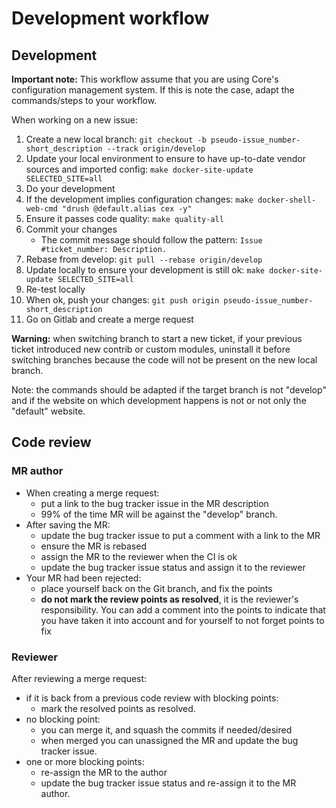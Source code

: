 # Development workflow

## Development

**Important note:** This workflow assume that you are using Core's configuration
management system. If this is note the case, adapt the commands/steps to your
workflow.

When working on a new issue:
1. Create a new local branch: `git checkout -b pseudo-issue_number-short_description --track origin/develop`
2. Update your local environment to ensure to have up-to-date vendor sources and
   imported config: `make docker-site-update SELECTED_SITE=all`
3. Do your development
4. If the development implies configuration changes: `make docker-shell-web-cmd "drush @default.alias cex -y"`
5. Ensure it passes code quality: `make quality-all`
6. Commit your changes
    * The commit message should follow the pattern: `Issue #ticket_number: Description.`
7. Rebase from develop: `git pull --rebase origin/develop`
8. Update locally to ensure your development is still ok: `make docker-site-update SELECTED_SITE=all`
9. Re-test locally
10. When ok, push your changes: `git push origin pseudo-issue_number-short_description`
11. Go on Gitlab and create a merge request

**Warning:** when switching branch to start a new ticket, if your previous ticket
introduced new contrib or custom modules, uninstall it before switching branches
because the code will not be present on the new local branch.

Note: the commands should be adapted if the target branch is not "develop" and
if the website on which development happens is not or not only the "default"
website.

## Code review

### MR author

* When creating a merge request:
  * put a link to the bug tracker issue in the MR description
  * 99% of the time MR will be against the "develop" branch.
* After saving the MR:
  * update the bug tracker issue to put a comment with a link to the MR
  * ensure the MR is rebased
  * assign the MR to the reviewer when the CI is ok
  * update the bug tracker issue status and assign it to the reviewer
* Your MR had been rejected:
  * place yourself back on the Git branch, and fix the points
  * **do not mark the review points as resolved**, it is the reviewer's responsibility.
    You can add a comment into the points to indicate that you have taken it
    into account and for yourself to not forget points to fix

### Reviewer

After reviewing a merge request:
* if it is back from a previous code review with blocking points:
  * mark the resolved points as resolved.
* no blocking point:
  * you can merge it, and squash the commits if needed/desired
  * when merged you can unassigned the MR and update the bug tracker issue.
* one or more blocking points:
  * re-assign the MR to the author
  * update the bug tracker issue status and re-assign it to the MR author.
